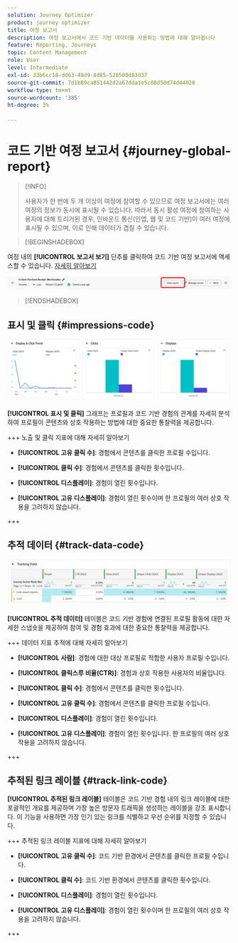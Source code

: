 ```yaml
---
solution: Journey Optimizer
product: journey optimizer
title: 여정 보고서
description: 여정 보고서에서 코드 기반 데이터를 사용하는 방법에 대해 알아봅니다
feature: Reporting, Journeys
topic: Content Management
role: User
level: Intermediate
exl-id: 33b6cc18-dd63-48d9-8d85-526500d83d37
source-git-commit: 7d1b89ca851442d2a67dda1e5c08d50d74d44028
workflow-type: tm+mt
source-wordcount: '385'
ht-degree: 3%

---
```


# 코드 기반 여정 보고서 {#journey-global-report}

>[!INFO]
>
> 사용자가 한 번에 두 개 이상의 여정에 참여할 수 있으므로 여정 보고서에는 여러 여정의 정보가 동시에 표시될 수 있습니다. 따라서 동시 활성 여정에 참여하는 사용자에 대해 트리거된 경우, 인바운드 통신(인앱, 웹 및 코드 기반)이 여러 여정에 표시될 수 있으며, 이로 인해 데이터가 겹칠 수 있습니다.

>[!BEGINSHADEBOX]

여정 내의 **[!UICONTROL 보고서 보기]** 단추를 클릭하여 코드 기반 여정 보고서에 액세스할 수 있습니다. [자세히 알아보기](report-gs-cja.md)

![](assets/report-access-jo.png)

>[!ENDSHADEBOX]

## 표시 및 클릭 {#impressions-code}

![](assets/code-based-display.png)

**[!UICONTROL 표시 및 클릭]** 그래프는 프로필과 코드 기반 경험의 관계를 자세히 분석하여 프로필이 콘텐츠와 상호 작용하는 방법에 대한 중요한 통찰력을 제공합니다.

+++ 노출 및 클릭 지표에 대해 자세히 알아보기

* **[!UICONTROL 고유 클릭 수]**: 경험에서 콘텐츠를 클릭한 프로필 수입니다.

* **[!UICONTROL 클릭 수]**: 경험에서 콘텐츠를 클릭한 횟수입니다.

* **[!UICONTROL 디스플레이]**: 경험이 열린 횟수입니다.

* **[!UICONTROL 고유 디스플레이]**: 경험이 열린 횟수이며 한 프로필의 여러 상호 작용을 고려하지 않습니다.

+++

## 추적 데이터 {#track-data-code}

![](assets/code-based-tracking-data.png)

**[!UICONTROL 추적 데이터]** 테이블은 코드 기반 경험에 연결된 프로필 활동에 대한 자세한 스냅숏을 제공하여 참여 및 경험 효과에 대한 중요한 통찰력을 제공합니다.

+++ 데이터 지표 추적에 대해 자세히 알아보기

* **[!UICONTROL 사람]**: 경험에 대한 대상 프로필로 적합한 사용자 프로필 수입니다.

* **[!UICONTROL 클릭스루 비율(CTR)]**: 경험과 상호 작용한 사용자의 비율입니다.

* **[!UICONTROL 클릭 수]**: 경험에서 콘텐츠를 클릭한 횟수입니다.

* **[!UICONTROL 고유 클릭 수]**: 경험에서 콘텐츠를 클릭한 프로필 수입니다.

* **[!UICONTROL 디스플레이]**: 경험이 열린 횟수입니다.

* **[!UICONTROL 고유 디스플레이]**: 경험이 열린 횟수입니다. 한 프로필의 여러 상호 작용을 고려하지 않습니다.

+++

## 추적된 링크 레이블 {#track-link-code}

**[!UICONTROL 추적된 링크 레이블]** 테이블은 코드 기반 경험 내의 링크 레이블에 대한 포괄적인 개요를 제공하며 가장 높은 방문자 트래픽을 생성하는 레이블을 강조 표시합니다. 이 기능을 사용하면 가장 인기 있는 링크를 식별하고 우선 순위를 지정할 수 있습니다.

+++ 추적된 링크 레이블 지표에 대해 자세히 알아보기

* **[!UICONTROL 고유 클릭 수]**: 코드 기반 환경에서 콘텐츠를 클릭한 프로필 수입니다.

* **[!UICONTROL 클릭 수]**: 코드 기반 환경에서 콘텐츠를 클릭한 횟수입니다.

* **[!UICONTROL 디스플레이]**: 경험이 열린 횟수입니다.

* **[!UICONTROL 고유 디스플레이]**: 경험이 열린 횟수이며 한 프로필의 여러 상호 작용을 고려하지 않습니다.

+++
